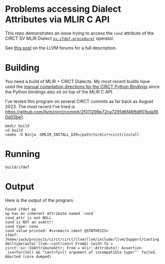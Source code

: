 # Problems accessing Dialect Attributes via MLIR C API

This repo demonstrates an issue trying to access the `cond`
attribute of the CIRCT SV MLIR Dialect [`sv.ifdef.procedural`](https://circt.llvm.org/docs/Dialects/SV/#svifdefprocedural-circtsvifdefproceduralop) operator.

See [this post](https://discourse.llvm.org/t/dialect-attributes-in-mlir-c-api/87800) on the LLVM forums for a full description.

# Building

You need a build of MLIR + CIRCT Dialects. My most recent builds have used the [manual compilation directions for the CIRCT Python Bindings](https://circt.llvm.org/docs/PythonBindings/#manual-compilation) since the Python bindings also sit on top of the MLIR C API. 

I've tested this program on several CIRCT commits as far back as August 2023. The most recent I've tried is https://github.com/llvm/circt/commit/2f011299e72ca7291d6f46fb8f01bda160d03be1.

```
mkdir build
cd build
cmake -G Ninja -DMLIR_INSTALL_DIR=/path/to/mlir+circt/install
```

# Running

```
build/ifdef
```

# Output

Here is the output of the program.

```
Found ifdef op
op has an inherent attribute named `cond`
cond_attr is not NULL
cond is NOT an svAttr!
cond type: none
cond value printed: #sv<macro.ident @SYNTHESIS>
ifdef: /home/jack/projects/circt/circt/llvm/llvm/include/llvm/Support/Casting.h:566: decltype(auto) llvm::cast(const From&) [with To = circt::sv::SVAttributeAttr; From = mlir::Attribute]: Assertion `isa<To>(Val) && "cast<Ty>() argument of incompatible type!"' failed.
Aborted (core dumped)
```
